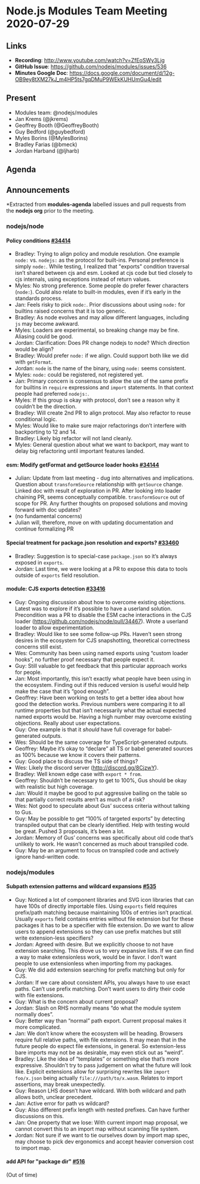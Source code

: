 # Node.js  Modules Team Meeting 2020-07-29

## Links

* **Recording**: http://www.youtube.com/watch?v=ZfEoSWy3Ljg
* **GitHub Issue**: https://github.com/nodejs/modules/issues/536
* **Minutes Google Doc**: https://docs.google.com/document/d/12g-OB9ey8tXM27kJ_m4HP5ts7gqDMuP9WEkKUHUmGu4/edit

## Present

* Modules team: @nodejs/modules
* Jan Krems (@jkrems)
* Geoffrey Booth (@GeoffreyBooth)
* Guy Bedford (@guybedford)
* Myles Borins (@MylesBorins)
* Bradley Farias (@bmeck)
* Jordan Harband (@ljharb)

## Agenda

## Announcements
 
*Extracted from **modules-agenda** labelled issues and pull requests from the **nodejs org** prior to the meeting.

### nodejs/node

#### Policy conditions [#34414](https://github.com/nodejs/node/pull/34414)

* Bradley: Trying to align policy and module resolution. One example `node:` vs. `nodejs:` as the protocol for built-ins. Personal preference is simply `node:`. While testing, I realized that "exports" condition traversal isn’t shared between cjs and esm. Looked at cjs code but tied closely to cjs internals, using exceptions instead of return values.
* Myles: No strong preference. Some people do prefer fewer characters (`node:`). Could also relate to built-in modules, even if it’s early in the standards process.
* Jan: Feels risky to pick `node:`. Prior discussions about using `node:` for builtins raised concerns that it is too generic.
* Bradley: As node evolves and may allow different languages, including `js` may become awkward.
* Myles: Loaders are experimental, so breaking change may be fine. Aliasing could be good.
* Jordan: Clarification: Does PR change nodejs to node? Which direction would be align?
* Bradley: Would prefer `node:` if we align. Could support both like we did with `getFormat`.
* Jordan: `node` is the name of the binary, using `node:` seems consistent.
* Myles: `node:` could be registered, not registered yet.
* Jan: Primary concern is consensus to allow the use of the same prefix for builtins in `require` expressions and `import` statements. In that context people had preferred `nodejs:`.
* Myles: If this group is okay with protocol, don’t see a reason why it couldn’t be the direction.
* Bradley: Will create 2nd PR to align protocol. May also refactor to reuse conditional logic.
* Myles: Would like to make sure major refactorings don’t interfere with backporting to 12 and 14.
* Bradley: Likely big refactor will not land cleanly.
* Myles: General question about what we want to backport, may want to delay big refactoring until important features landed.

#### esm: Modify getFormat and getSource loader hooks [#34144](https://github.com/nodejs/node/pull/34144)

* Julian: Update from last meeting - dug into alternatives and implications. Question about `transformSource` relationship with `getSource` change. Linked doc with result of exploration in PR. After looking into loader chaining PR, seems conceptually compatible. `transformSource` out of scope for PR. Any further thoughts on proposed solutions and moving forward with doc updates?
* (no fundamental concerns)
* Julian will, therefore, move on with updating documentation and continue formalizing PR

#### Special treatment for package.json resolution and exports? [#33460](https://github.com/nodejs/node/issues/33460)

* Bradley: Suggestion is to special-case `package.json` so it’s always exposed in `exports`.
* Jordan: Last time, we were looking at a PR to expose this data to tools outside of `exports` field resolution.

#### module: CJS exports detection [#33416](https://github.com/nodejs/node/pull/33416)

* Guy: Ongoing discussion about how to overcome existing objections. Latest was to explore if it’s possible to have a userland solution. Precondition was a PR to disable the ESM cache interactions in the CJS loader (https://github.com/nodejs/node/pull/34467). Wrote a userland loader to allow experimentation.
* Bradley: Would like to see some follow-up PRs. Haven’t seen strong desires in the ecosystem for CJS snapshotting, theoretical correctness concerns still exist.
* Wes: Community has been using named exports using “custom loader hooks”, no further proof necessary that people expect it.
* Guy: Still valuable to get feedback that this particular approach works for people.
* Jan: Most importantly, this isn’t exactly what people have been using in the ecosystem. Finding out if this reduced version is useful would help make the case that it’s “good enough”.
* Geoffrey: Have been working on tests to get a better idea about how good the detection works. Previous numbers were comparing it to all runtime properties but that isn’t necessarily what the actual expected named exports would be. Having a high number may overcome existing objections. Really about user expectations.
* Guy: One example is that it _should_ have full coverage for babel-generated outputs.
* Wes: Should be the same coverage for TypeScript-generated outputs.
* Geoffrey: Maybe it’s okay to “declare” all TS or babel generated sources as 100% because we know it covers their patterns.
* Guy: Good place to discuss the TS side of things?
* Wes: Likely the discord server (http://discord.gg/8CjzwY).
* Bradley: Well known edge case with `export * from`.
* Geoffrey: Shouldn’t be necessary to get to 100%, Gus should be okay with realistic but high coverage.
* Jan: Would it maybe be good to put aggressive bailing on the table so that partially correct results aren’t as much of a risk?
* Wes: Not good to speculate about Gus’ success criteria without talking to Gus.
* Guy: May be possible to get “100% of targeted exports” by detecting transpiled output that can be clearly identified. Help with testing would be great. Pushed 3 proposals, it’s been a lot.
* Jordan: Memory of Gus’ concerns was specifically about old code that’s unlikely to work. He wasn’t concerned as much about transpiled code.
* Guy: May be an argument to focus on transpiled code and actively ignore hand-written code.

### nodejs/modules

#### Subpath extension patterns and wildcard expansions [#535](https://github.com/nodejs/modules/issues/535)

* Guy: Noticed a lot of component libraries and SVG icon libraries that can have 100s of directly importable files. Using `exports` field requires prefix/path matching because maintaining 100s of entries isn’t practical. Usually `exports` field contains entries without file extension but for these packages it has to be a specifier with file extension. Do we want to allow users to append extensions so they can use prefix matches but still write extension-less specifiers?
* Jordan: Agreed with desire. But we explicitly choose to not have extension searching. This drove us to very expansive lists. If we can find a way to make extensionless work, would be in favor. I don’t want people to use extensionless when importing from my packages.
* Guy: We did add extension searching for prefix matching but only for CJS.
* Jordan: If we care about consistent APIs, you always have to use exact paths. Can’t use prefix matching. Don’t want users to dirty their code with file extensions.
* Guy: What is the concern about current proposal?
* Jordan: Slash on RHS normally means “do what the module system normally does”.
* Guy: Better way than “normal” path export. Current proposal makes it more complicated.
* Jan: We don’t know where the ecosystem will be heading. Browsers require full relative paths, with file extensions. It may mean that in the future people do expect file extensions, in general. So extension-less bare imports may not be as desirable, may even stick out as “weird”.
* Bradley: Like the idea of “templates” or something else that’s more expressive. Shouldn’t try to pass judgement on what the future will look like. Explicit extensions allow for surprising rewrites like `import foo/x.json` being actually `file:///path/to/x.wasm`. Relates to import assertions, may break unexpectedly.
* Guy: Reason LHS doesn’t have wildcard. With both wildcard and path allows both, unclear precedent.
* Jan: Active error for path vs wildcard?
* Guy: Also different prefix length with nested prefixes. Can have further discussions on this.
* Jan: One property that we lose: With current import map proposal, we cannot convert this to an import map without scanning file system.
* Jordan: Not sure if we want to tie ourselves down by import map spec, may choose to pick dev ergonomics and accept heavier conversion cost to import map.

#### add API for "package dir" [#516](https://github.com/nodejs/modules/issues/516)

(Out of time)
